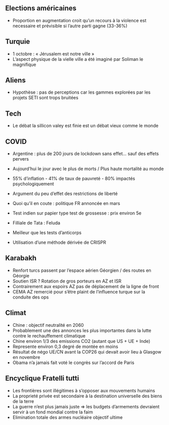 ## Elections américaines 

- Proportion en augmentation croit qu’un recours à la violence est necessaire et prévisible si l’autre parti gagne (33-36%)

## Turquie

- 1 octobre : « Jérusalem est notre ville »
- L’aspect physique de la vielle ville a été imaginé par Soliman le magnifique

## Aliens

- Hypothèse : pas de perceptions car les gammes explorées par les projets SETI sont trops bruitées

## Tech

- Le débat la sillicon valey est finie est un débat vieux comme le monde

## COVID

- Argentine : plus de 200 jours de lockdown sans effet... sauf des effets pervers
- Aujourd’hui le jour avec le plus de morts / Plus haute mortalité au monde
- 55% d’inflation - 41% de taux de pauvreté - 80% impactés psychologiquement
- Argument du peu d’effet des restrictions de liberté

- Quoi qu’il en coute : politique FR annoncée en mars

- Test indien sur papier type test de grossesse : prix environ 5e
- Filliale de Tata : Feluda
- Meilleur que les tests d’anticorps
- Utilisation d’une méthode dérivée de CRISPR

## Karabakh

- Renfort turcs passent par l’espace aérien Géorgien / des routes en Géorgie
- Soutien ISR ? Rotation de gros porteurs en AZ et ISR
- Contrairement aux espoirs AZ pas de déplacement de la ligne de front
- CEMA AZ remercié pour s’être plaint de l’influence turque sur la conduite des ops

## Climat

- Chine : objectif neutralité en 2060
- Probablement une des annonces les plus importantes dans la lutte contre le rechauffement climatique
- Chine environ 1/3 des emissions CO2 (autant que US + UE + Inde)
- Represente environ 0,3 degré de montée en moins
- Résultat de négo UE/CN avant la COP26 qui devait avoir lieu à Glasgow en novembre
- Obama n’a jamais fait voté le congrès sur l’accord de Paris

## Encyclique Fratelli tutti

- Les frontières sont illégitimes à s’opposer aux mouvements humains
- La proprieté privée est secondaire à la destination universelle des biens de la terre
- La guerre n’est plus jamais juste => les budgets d’armements devraient servir à un fond mondial contre la faim
- Elimination totale des armes nucléaire objectif ultime

